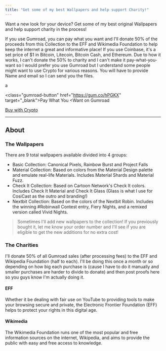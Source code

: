 ```yaml
---
title: "Get some of my best Wallpapers and help support Charity!"
---
```


Want a new look for your device? Get some of my best original Wallpapers and
help support charity in the process!

If you use Gumroad, you can pay what you want and I'll donate 50% of the
proceeds from this Collection to the EFF and Wikimedia Foundation to help keep
the internet a great and informative place! If you use Coinbase, it's a set
price of $1 in Bitcoin, Litecoin, Bitcoin Cash, and Ethereum. Due to how it
works, I can't donate the 50% to charity and I can't make it pay-what-you-want
so I would prefer you use Gumroad but I understand some people might want to use
Crypto for various reasons. You will have to provide Name and email so I can
send you the files.

<script src="https://gumroad.com/js/gumroad.js"></script> a
<class="gumroad-button" href="https://gum.co/hPGKX" target="_blank">Pay What You
<Want on Gumroad</a>

<div> <a class="buy-with-crypto"
href="https://commerce.coinbase.com/checkout/b277ef37-24dd-4438-ba40-9c6a4126f70f">
<span>Buy with Crypto</span> </a> <script
src="https://commerce.coinbase.com/v1/checkout.js"> </script> </div>

---

## About

### The Wallpapers

There are 9 total wallpapers available divided into 4 groups:

- Basic Collection: Canonical Pixels, Rainbow Burst and Project Falls
- Material Collection: Based on colors from the Material Design palette and
  emulate real-life Materials. Includes Material Shards and Material Fuzz.
- Check It Collection: Based on Cartoon Network's Check It colors. Includes
  Check It Material and Check It Glass (Glass is what I use for CosiCast as the
  outro and branding!)
- Nextbit Collection: Based on the colors of the Nextbit Robin. Includes the
  winning #Robinwall Contest entry, Fiery Nights, and a remixed version called
  Vivid Nights.

> Sometimes I'll add new wallpapers to the collection! If you previously bought
> it, let me know your order number and I'll see if you are eligible to get the
> new additions for no extra cost!

### The Charities

I'll donate 50% of all Gumroad sales (after processing fees) to the EFF and
Wikipedia Foundation (half to each). I'll be doing this once a month or so
depending on how big each purchase is (cause I have to do it manually and
smaller purchases are harder to divide to donate) and then post proofs here so
you guys know I'm actually doing it.

#### EFF

Whether it be dealing with fair use on YouTube to providing tools to make your
browsing secure and private, the  Electronic Frontier Foundation (EFF) helps to
protect your rights in this digital age.

#### Wikimedia

The Wikimedia Foundation runs one of the most popular and free information
sources on the internet, Wikipedia, and aims to provide the public with easy and
free access to knowledge.
